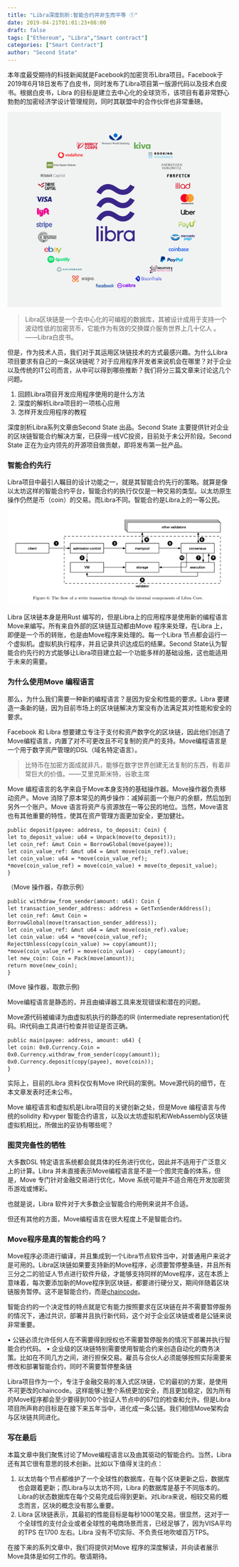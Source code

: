 ```yaml
---
title: "Libra深度剖析:智能合约并非生而平等 ①"
date: 2019-04-21T01:01:23+08:00
draft: false
tags: ["Ethereum", "Libra","Smart contract"]
categories: ["Smart Contract"]
author: "Second State"
---
```


本年度最受期待的科技新闻就是Facebook的加密货币Libra项目。Facebook于2019年6月18日发布了白皮书，同时发布了Libra项目第一版源代码以及技术白皮书。根据白皮书，Libra 的目标是建立去中心化的全球货币，该项目有着非常野心勃勃的加密经济学设计管理规则，同时其联盟中的合作伙伴也非常重磅。

![](/images/20190621-Libra-first-impressions-01.png)

>Libra区块链是一个去中心化的可编程的数据库，其被设计成用于支持一个波动性低的加密货币，它能作为有效的交换媒介服务世界上几十亿人 。——Libra白皮书。

但是，作为技术人员，我们对于其运用区块链技术的方式最感兴趣。为什么Libra项目要求有自己的一条区块链呢？对于应用程序开发者来说机会在哪里？对于企业以及传统的IT公司而言，从中可以得到哪些推断？我们将分三篇文章来讨论这几个问题。

1.	回顾Libra项目开发应用程序使用的是什么方法
2.	深度的解析Libra项目的一项核心应用
3.	怎样开发应用程序的教程

深度剖析Libra系列文章由Second State 出品。Second State 主要提供针对企业的区块链智能合约解决方案，已获得一线VC投资，目前处于未公开阶段。Second State 正在为业内领先的开源项目做贡献，即将发布第一批产品。
 
### 智能合约先行

Libra项目中最引人瞩目的设计功能之一，就是其智能合约先行的策略。就算是像以太坊这样的智能合约平台，智能合约的执行仅仅是一种交易的类型。以太坊原生操作仍然是币（coin）的交易。而Libra不同。智能合约是Libra上的一等公民。

![](/images/20190621-Libra-first-impressions-02.png)

Libra 区块链本身是用Rust 编写的，但是Libra上的应用程序是使用新的编程语言Move来编写。所有来自外部的区块链互动都由Move 程序来处理，在Libra 上，即便是一个币的转账，也是由Move程序来处理的。每一个Libra 节点都会运行一个虚拟机。虚拟机执行程序，并且记录共识达成后的结果。Second State认为智能合约先行的方式能够让Libra项目建立起一个功能多样的基础设施，这也能适用于未来的需要。

### 为什么使用Move 编程语言

那么，为什么我们需要一种新的编程语言？是因为安全和性能的要求。Libra 要建造一条新的链，因为目前市场上的区块链解决方案没有办法满足其对性能和安全的要求。
 
Facebook 和 Libra 想要建立专注于支付和资产数字化的区块链，因此他们创造了Move编程语言，内置了对不可更改且不可复制的资产的支持。Move编程语言是一个用于数字资产管理的DSL（域名特定语言）。

> 比特币在加密方面成就非凡，能够在数字世界创建无法复制的东西，有着非常巨大的价值。——艾里克斯米特，谷歌主席

Move 编程语言的名字来自于Move本身支持的基础操作器。Move操作器负责移动资产。Move  消除了原本常见的两步操作：减掉前面一个账户的余额，然后加到另外一个账户。Move 语言将资产与资源放在一等公民的地位。当然，Move语言也有其他重要的特性，使其在资产管理方面更加安全，更加健壮。

``` 
public deposit(payee: address, to_deposit: Coin) { 
let to_deposit_value: u64 = Unpack(move(to_deposit)); 
let coin_ref: &mut Coin = BorrowGlobal(move(payee)); 
let coin_value_ref: &mut u64 = &mut move(coin_ref).value; 
let coin_value: u64 = *move(coin_value_ref); 
*move(coin_value_ref) = move(coin_value) + move(to_deposit_value); 
}
```
（Move 操作器，存款示例）


```
public withdraw_from_sender(amount: u64): Coin { 
let transaction_sender_address: address = GetTxnSenderAddress(); 
let coin_ref: &mut Coin = BorrowGlobal(move(transaction_sender_address)); 
let coin_value_ref: &mut u64 = &mut move(coin_ref).value; 
let coin_value: u64 = *move(coin_value_ref); 
RejectUnless(copy(coin_value) >= copy(amount));
*move(coin_value_ref) = move(coin_value) - copy(amount); 
let new_coin: Coin = Pack(move(amount));
return move(new_coin); 
}
```
(Move 操作器，取款示例)

Move编程语言是静态的，并且由编译器工具来发现错误和潜在的问题。

Move源代码被编译为由虚拟机执行的静态的IR (intermediate representation)代码。IR代码由工具进行检查并验证是否正确。

```
public main(payee: address, amount: u64) { 
let coin: 0x0.Currency.Coin = 0x0.Currency.withdraw_from_sender(copy(amount)); 
0x0.Currency.deposit(copy(payee), move(coin)); 
}
```

实际上，目前的Libra 资料仅仅有Move IR代码的案例。Move源代码的细节，在本文章发表时还未公布。

Move 编程语言和虚拟机是Libra项目的关键创新之处，但是Move 编程语言与传统的solidity 和vyper 智能合约语言，以及以太坊虚拟机和WebAssembly区块链虚拟机相比，所做出的妥协有哪些呢？

### 图灵完备性的牺牲
 
大多数DSL 特定语言系统都会就具体的任务进行优化，因此并不适用于广泛意义上的计算。Libra 并未直接表示Move编程语言是不是一个图灵完备的体系，但是，Move 专门针对金融交易进行优化，Move 系统可能并不适合用在开发加密货币游戏或博彩。

也就是说，Libra 软件对于大多数企业智能合约用例来说并不合适。

但还有其他的方面，Move编程语言在很大程度上不是智能合约。
 
### Move程序是真的智能合约吗？

Move程序必须进行编译，并且集成到一个Libra节点软件当中，对普通用户来说才是可用的。Libra区块链如果要支持新的Move程序，必须要暂停整条链，并且所有三分之二的验证人节点进行软件升级，才能够支持同样的Move程序，这在本质上意味着，每次要添加新的Move程序到区块链，都要进行硬分叉，期间伴随着区块链服务暂停。这不是智能合约，而是[chaincode](https://hyperledger-fabric.readthedocs.io/en/release-1.4/chaincode.html)。

智能合约的一个决定性的特点就是它有能力按照要求在区块链在并不需要暂停服务的情况下，通过共识，部署并且执行新代码，这个对于企业区块链或者是公链来说非常重要。

•	公链必须允许任何人在不需要得到授权也不需要暂停服务的情况下部署并执行智能合约代码。
•	企业级的区块链特别需要使用智能合约来创造自动化的商务决策。比如在不同几方之间，进行担保交易。雇员与合伙人必须能够按照实际需要来修改和部署智能合约，同时不需要暂停整条链
 
Libra项目作为一个，专注于金融交易的准入式区块链，它的最初的方案，是使用不可更改的chaincode。这样能够让整个系统更加安全，而且更加稳定，因为所有的Move程序都会至少要得到100个验证人节点中的67位的检查和允许。但是Libra项目所声称的目标是在接下来五年当中，进化成一条公链。我们相信Move架构会与区块链共同进化。

### 写在最后

本篇文章中我们聚焦讨论了Move编程语言以及由其驱动的智能合约。当然，Libra还有其它很有意思的技术创新。比如以下值得关注的点：

1.	以太坊每个节点都维护了一个全球性的数据库，在每个区块更新之后，数据库也会跟着更新；而Libra与以太坊不同，Libra 的数据库是基于不同版本的。Libra的状态数据库在每个交易完成后得到更新。对Libra来说，相较交易的概念而言，区块的概念没有那么重要。
2.	Libra 区块链表示，其最初的性能目标是每秒1000笔交易。很显然，这对于一个全球性的支付企业或者全球性的电商场景而言，已经足够了，因为VISA平均的TPS 在1700 左右。Libra 没有不切实际、不负责任地吹嘘百万TPS。
 
在接下来的系列文章中，我们将提供对Move 程序的深度解读，并向读者展示Move具体是如何工作的。敬请期待。
 

